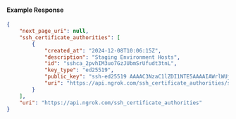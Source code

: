 <!-- Code generated for API Clients. DO NOT EDIT. -->

#### Example Response

```json
{
	"next_page_uri": null,
	"ssh_certificate_authorities": [
		{
			"created_at": "2024-12-08T10:06:15Z",
			"description": "Staging Environment Hosts",
			"id": "sshca_2pvhIM3uo7GzJUbmSrUfudt3tnL",
			"key_type": "ed25519",
			"public_key": "ssh-ed25519 AAAAC3NzaC1lZDI1NTE5AAAAIAWrlWUj74gn95BP/ZCDY8uF9Aj071kqaXKmIIN2lv2M",
			"uri": "https://api.ngrok.com/ssh_certificate_authorities/sshca_2pvhIM3uo7GzJUbmSrUfudt3tnL"
		}
	],
	"uri": "https://api.ngrok.com/ssh_certificate_authorities"
}
```
